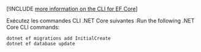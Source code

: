 [!INCLUDE [more information on the CLI for EF Core](~/includes/ef-cli.md)]

<span data-ttu-id="f4532-101">Exécutez les commandes CLI .NET Core suivantes :</span><span class="sxs-lookup"><span data-stu-id="f4532-101">Run the following .NET Core CLI commands:</span></span>

```dotnetcli
dotnet ef migrations add InitialCreate
dotnet ef database update
```
